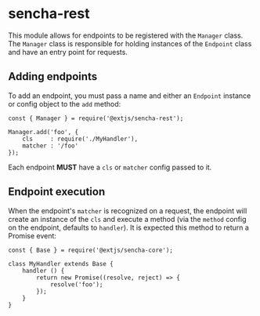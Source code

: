 # sencha-rest

This module allows for endpoints to be registered with the `Manager` class. The `Manager` class is responsible for holding instances of the `Endpoint`
class and have an entry point for requests.

## Adding endpoints

To add an endpoint, you must pass a name and either an `Endpoint` instance or config object to the `add` method:

    const { Manager } = require('@extjs/sencha-rest');

    Manager.add('foo', {
        cls     : require('./MyHandler'),
        matcher : '/foo'
    });

Each endpoint **MUST** have a `cls` or `matcher` config passed to it.

## Endpoint execution

When the endpoint's `matcher` is recognized on a request, the endpoint will create an instance of the `cls` and execute a method (via the `method` config
on the endpoint, defaults to `handler`). It is expected this method to return a Promise event:

    const { Base } = require('@extjs/sencha-core');

    class MyHandler extends Base {
        handler () {
            return new Promise((resolve, reject) => {
                resolve('foo');
            });
        }
    }
